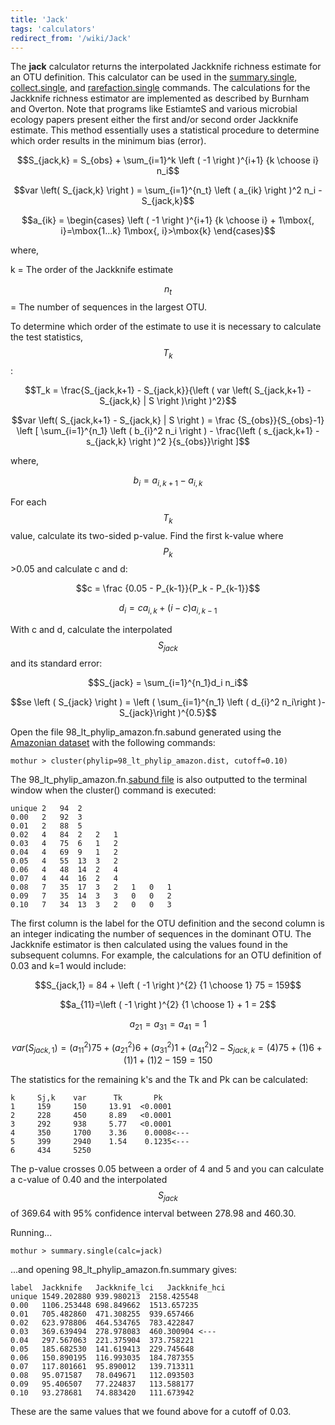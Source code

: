```yaml
---
title: 'Jack'
tags: 'calculators'
redirect_from: '/wiki/Jack'
---
```

The **jack** calculator returns the interpolated
Jackknife richness estimate for an OTU definition. This calculator can
be used in the [summary.single](summary.single),
[collect.single](collect.single), and
[rarefaction.single](rarefaction.single) commands. The
calculations for the Jackknife richness estimator are implemented as
described by Burnham and Overton. Note that programs like EstiamteS and
various microbial ecology papers present either the first and/or second
order Jackknife estimate. This method essentially uses a statistical
procedure to determine which order results in the minimum bias (error).

$$S_{jack,k} = S_{obs} + \sum_{i=1}^k \left ( -1 \right )^{i+1} {k \choose i} n_i$$

$$var \left( S_{jack,k} \right ) = \sum_{i=1}^{n_t} \left ( a_{ik} \right )^2 n_i - S_{jack,k}$$

$$a_{ik} = \begin{cases}
\left ( -1 \right )^{i+1} {k \choose i} + 1\mbox{, i}=\mbox{1...k}
1\mbox{, i}>\mbox{k}
\end{cases}$$

where,

k = The order of the Jackknife estimate

$$n_t$$ = The number of sequences in the largest OTU.

To determine which order of the estimate to use it is necessary to
calculate the test statistics, $$T_k$$:

$$T_k = \frac{S_{jack,k+1} - S_{jack,k}}{\left ( var \left( S_{jack,k+1} - S_{jack,k} | S \right )\right )^2}$$

$$var \left( S_{jack,k+1} - S_{jack,k} | S \right ) = \frac {S_{obs}}{S_{obs}-1} \left [ \sum_{i=1}^{n_1} \left ( b_{i}^2 n_i \right ) - \frac{\left ( s_{jack,k+1} - s_{jack,k} \right )^2 }{s_{obs}}\right ]$$

where,

$$b_i = a_{i,k+1}-a_{i,k}$$

For each $$T_k$$ value, calculate its two-sided p-value. Find the first
k-value where $$P_k$$\>0.05 and calculate c and d:

$$c = \frac {0.05 - P_{k-1}}{P_k - P_{k-1}}$$

$$d_i = ca_{i,k} + \left( i-c \right )a_{i,k-1}$$

With c and d, calculate the interpolated $$S_{jack}$$ and its standard
error:

$$S_{jack} = \sum_{i=1}^{n_1}d_i n_i$$

$$se \left ( S_{jack} \right ) = \left ( \sum_{i=1}^{n_1} \left ( d_{i}^2 n_i\right )-S_{jack}\right )^{0.5}$$

Open the file 98\_lt\_phylip\_amazon.fn.sabund generated using the [
Amazonian dataset](https://mothur.s3.us-east-2.amazonaws.com/wiki/amazondata.zip) with the following
commands:

    mothur > cluster(phylip=98_lt_phylip_amazon.dist, cutoff=0.10)

The 98\_lt\_phylip\_amazon.fn.[sabund file](sabund_file) is
also outputted to the terminal window when the cluster() command is
executed:

    unique 2   94  2   
    0.00   2   92  3   
    0.01   2   88  5   
    0.02   4   84  2   2   1   
    0.03   4   75  6   1   2   
    0.04   4   69  9   1   2   
    0.05   4   55  13  3   2   
    0.06   4   48  14  2   4   
    0.07   4   44  16  2   4   
    0.08   7   35  17  3   2   1   0   1   
    0.09   7   35  14  3   3   0   0   2   
    0.10   7   34  13  3   2   0   0   3   

The first column is the label for the OTU definition and the second
column is an integer indicating the number of sequences in the dominant
OTU. The Jackknife estimator is then calculated using the values found
in the subsequent columns. For example, the calculations for an OTU
definition of 0.03 and k=1 would include:

$$S_{jack,1} = 84 + \left ( -1 \right )^{2} {1 \choose 1} 75 = 159$$

$$a_{11}=\left ( -1 \right )^{2} {1 \choose 1} + 1 = 2$$

$$a_{21}= a_{31}= a_{41}=1$$

$$var \left( S_{jack,1} \right ) = \left(a_{11}^2 \right) 75 + \left(a_{21}^2 \right) 6 + \left(a_{31}^2 \right) 1 + \left(a_{41}^2 \right) 2-S_{jack,k}= \left(4\right) 75 + \left(1\right) 6 + \left(1\right) 1 + \left(1\right) 2 -159= 150$$

The statistics for the remaining k's and the Tk and Pk can be
calculated:

    k     Sj,k    var      Tk       Pk
    1     159     150     13.91  <0.0001
    2     228     450     8.89   <0.0001
    3     292     938     5.77   <0.0001
    4     350     1700    3.36    0.0008<---
    5     399     2940    1.54    0.1235<---
    6     434     5250     

The p-value crosses 0.05 between a order of 4 and 5 and you can
calculate a c-value of 0.40 and the interpolated $$S_{jack}$$ of 369.64
with 95% confidence interval between 278.98 and 460.30.

Running\...

    mothur > summary.single(calc=jack)

\...and opening 98\_lt\_phylip\_amazon.fn.summary gives:

    label  Jackknife   Jackknife_lci   Jackknife_hci
    unique 1549.202880 939.980213  2158.425548
    0.00   1106.253448 698.849662  1513.657235
    0.01   705.482860  471.308255  939.657466
    0.02   623.978806  464.534765  783.422847
    0.03   369.639494  278.978083  460.300904 <---
    0.04   297.567063  221.375904  373.758221
    0.05   185.682530  141.619413  229.745648
    0.06   150.890195  116.993035  184.787355
    0.07   117.801661  95.890012   139.713311
    0.08   95.071587   78.049671   112.093503
    0.09   95.406507   77.224837   113.588177
    0.10   93.278681   74.883420   111.673942

These are the same values that we found above for a cutoff of 0.03.
